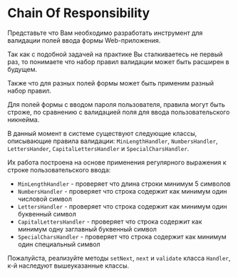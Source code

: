 # Chain Of Responsibility

Представьте что Вам необходимо разработать инструмент для валидации полей ввода формы
Web-приложения.

Так как с подобной задачей на практике Вы сталкиваетесь не первый раз, 
то понимаете что набор правил валидации может быть расширен в будущем.

Также что для разных полей формы может быть применим разный набор правил.

Для полей формы с вводом пароля пользователя, правила могут быть строже, по сравнению
с валидацией поля для ввода пользовательского никнейма.

В данный момент в системе существуют следующие классы, описывающие правила валидации:
`MinLengthHandler`, `NumbersHandler`, `LettersHander`, `CapitalLettersHandler`
и `SpecialCharsHandler`.

Их работа построена на основе применения регулярного выражения к строке
пользовательского ввода:

- `MinLengthHandler` - проверяет что длина строки минимум 5 символов
- `NumbersHandler` - проверяет что строка содержит как минимум один числовой символ
- `LettersHandler` - проверяет что строка содержит как минимум один буквенный символ
- `CapitalLettersHandler` - проверяет что строка содержит как минимум одну заглавный буквенный символ
- `SpecialCharsHandler` - проверяет что строка содержит как минимум один специальный символ

Пожалуйста, реализуйте методы `setNext`, `next` и `validate` класса `Handler`,
к-й наследуют вышеуказанные классы.
